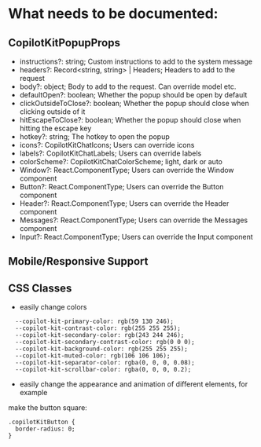 # What needs to be documented:

## CopilotKitPopupProps

- instructions?: string; Custom instructions to add to the system message
- headers?: Record<string, string> | Headers; Headers to add to the request
- body?: object; Body to add to the request. Can override model etc.
- defaultOpen?: boolean; Whether the popup should be open by default
- clickOutsideToClose?: boolean; Whether the popup should close when clicking outside of it
- hitEscapeToClose?: boolean; Whether the popup should close when hitting the escape key
- hotkey?: string; The hotkey to open the popup
- icons?: CopilotKitChatIcons; Users can override icons
- labels?: CopilotKitChatLabels; Users can override labels
- colorScheme?: CopilotKitChatColorScheme; light, dark or auto
- Window?: React.ComponentType<WindowProps>; Users can override the Window component
- Button?: React.ComponentType<ButtonProps>; Users can override the Button component
- Header?: React.ComponentType<HeaderProps>; Users can override the Header component
- Messages?: React.ComponentType<MessagesProps>; Users can override the Messages component
- Input?: React.ComponentType<InputProps>; Users can override the Input component

## Mobile/Responsive Support

## CSS Classes

- easily change colors

```
  --copilot-kit-primary-color: rgb(59 130 246);
  --copilot-kit-contrast-color: rgb(255 255 255);
  --copilot-kit-secondary-color: rgb(243 244 246);
  --copilot-kit-secondary-contrast-color: rgb(0 0 0);
  --copilot-kit-background-color: rgb(255 255 255);
  --copilot-kit-muted-color: rgb(106 106 106);
  --copilot-kit-separator-color: rgba(0, 0, 0, 0.08);
  --copilot-kit-scrollbar-color: rgba(0, 0, 0, 0.2);
```

- easily change the appearance and animation of different elements, for example

make the button square:

```
.copilotKitButton {
  border-radius: 0;
}
```
